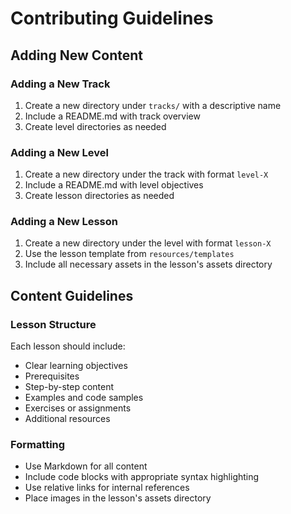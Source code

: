 # Contributing Guidelines

## Adding New Content

### Adding a New Track
1. Create a new directory under `tracks/` with a descriptive name
2. Include a README.md with track overview
3. Create level directories as needed

### Adding a New Level
1. Create a new directory under the track with format `level-X`
2. Include a README.md with level objectives
3. Create lesson directories as needed

### Adding a New Lesson
1. Create a new directory under the level with format `lesson-X`
2. Use the lesson template from `resources/templates`
3. Include all necessary assets in the lesson's assets directory

## Content Guidelines

### Lesson Structure
Each lesson should include:
- Clear learning objectives
- Prerequisites
- Step-by-step content
- Examples and code samples
- Exercises or assignments
- Additional resources

### Formatting
- Use Markdown for all content
- Include code blocks with appropriate syntax highlighting
- Use relative links for internal references
- Place images in the lesson's assets directory
